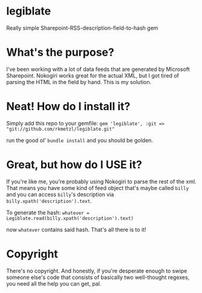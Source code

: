 legiblate
=========

Really simple Sharepoint-RSS-description-field-to-hash gem

What's the purpose?
=========

I've been working with a lot of data feeds that are generated by Microsoft Sharepoint. Nokogiri works great for the actual XML, but I got tired of parsing the HTML in the <description> field by hand. This is my solution.

Neat! How do I install it?
=========

Simply add this repo to your gemfile:
`gem 'legiblate', :git => "git://github.com/rkmetzl/legiblate.git"`

run the good ol' `bundle install` and you should be golden.

Great, but how do I USE it?
========

If you're like me, you're probably using Nokogiri to parse the rest of the xml. That means you have some kind of feed object that's maybe called `billy` and you can access `billy`'s description via `billy.xpath('description').text`.

To generate the hash: `whatever = Legiblate.read(billy.xpath('description').text)`

now `whatever` contains said hash. That's all there is to it!

Copyright
========

There's no copyright. And honestly, if you're desperate enough to swipe someone else's code that consists of basically two well-thought regexes, you need all the help you can get, pal.
